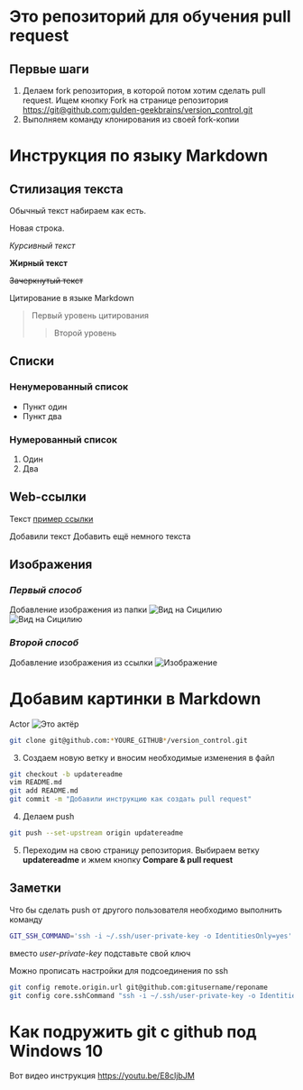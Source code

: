 ﻿# Это репозиторий для обучения pull request

## Первые шаги

1. Делаем fork репозитория, в которой потом хотим сделать pull request. Ищем кнопку Fork на странице репозитория <https://git@github.com:gulden-geekbrains/version_control.git>
2. Выполняем команду клонирования из своей fork-копии
# Инструкция по языку Markdown

## Стилизация текста
Обычный текст набираем как есть.

Новая строка.


 *Курсивный текст*

**Жирный текст**

~~Зачеркнутый текст~~

Цитирование в языке Markdown
>Первый уровень цитирования
>>Второй уровень

## Списки
### Ненумерованный список
* Пункт один
* Пункт два

### Нумерованный список
1. Один
2. Два

## Web-ссылки

Текст [пример ссылки](http.example.com "Всплывающая подсказка")

Добавили текст 
Добавить ещё немного текста


## Изображения

### *Первый способ*
Добавление изображения из папки
![Вид на Сицилию](/Users/ekaterinagordienko/Desktop/lesson1/сицилия.jpg "Cицилия")
<image src="/Users/ekaterinagordienko/Desktop/lesson1/сицилия.jpg" alt="Вид на Сицилию">


### *Второй способ*
Добавление изображения из ссылки
![Изображение](https://sneg.top/uploads/posts/2023-04/1681287833_sneg-top-p-zheltie-tyulpani-kartinki-pinterest-1.jpg "Букет тюльпанов")


# Добавим картинки в Markdown
Actor
![Это актёр](benedict.jpg "Бенедикт")
```sh
git clone git@github.com:*YOURE_GITHUB*/version_control.git
```
3. Создаем новую ветку и вносим необходимые изменения в файл
```sh
git checkout -b updatereadme
vim README.md
git add README.md
git commit -m "Добавили инструкцию как создать pull request"
```
4. Делаем push  
```sh
git push --set-upstream origin updatereadme
```
5. Переходим на свою страницу репозитория. Выбираем ветку **updatereadme** и жмем кнопку **Compare & pull request**

## Заметки

Что бы сделать push от другого пользователя необходимо выполнить команду
```sh
GIT_SSH_COMMAND='ssh -i ~/.ssh/user-private-key -o IdentitiesOnly=yes' git push git@github.com:gulden-geekbrains/version_control.git
```

вместо *user-private-key* подставьте свой ключ

Можно прописать настройки для подсоединения по ssh
```sh
git config remote.origin.url git@github.com:gitusername/reponame
git config core.sshCommand "ssh -i ~/.ssh/user-private-key -o IdentitiesOnly=yes"
```
# Как подружить git с github под Windows 10

Вот видео инструкция https://youtu.be/E8cIjbJM
